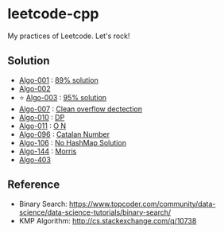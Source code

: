 # leetcode-cpp
My practices of Leetcode. Let's rock!

## Solution

- [Algo-001](https://leetcode.com/problems/two-sum/) : [89% solution](https://discuss.leetcode.com/topic/54013/cpp-solution-beats-98-2)
- [Algo-002](https://leetcode.com/problems/add-two-numbers/)
- :star: [Algo-003](https://leetcode.com/problems/longest-substring-without-repeating-characters/) : [95% solution](https://discuss.leetcode.com/topic/53272/4ms-c-solution-beats-95-code-use-array-int-h-128)
- [Algo-007](https://leetcode.com/problems/reverse-integer/) : [Clean overflow dectection](https://discuss.leetcode.com/topic/6104/my-accepted-15-lines-of-code-for-java)
- [Algo-010](https://leetcode.com/problems/regular-expression-matching/) : [DP](https://discuss.leetcode.com/topic/6183/my-concise-recursive-and-dp-solutions-with-full-explanation-in-c)
- [Algo-011](https://leetcode.com/problems/container-with-most-water/) : [O N](https://discuss.leetcode.com/topic/3462/yet-another-way-to-see-what-happens-in-the-o-n-algorithm)
- [Algo-096](https://leetcode.com/problems/unique-binary-search-trees/) : [Catalan Number](http://www.geometer.org/mathcircles/catalan.pdf
)
- [Algo-106](https://leetcode.com/problems/construct-binary-tree-from-inorder-and-postorder-traversal/) : [No HashMap Solution](https://discuss.leetcode.com/topic/3296/my-recursive-java-code-with-o-n-time-and-o-n-space/18)
- [Algo-144](https://leetcode.com/problems/binary-tree-preorder-traversal/) : [Morris](https://discuss.leetcode.com/topic/14471/clear-c-solutions-iterative-recursive-and-morris-traversal-3-different-solutions)
- [Algo-403](https://leetcode.com/problems/frog-jump/)

## Reference

- Binary Search: https://www.topcoder.com/community/data-science/data-science-tutorials/binary-search/
- KMP Algorithm: http://cs.stackexchange.com/q/10738
